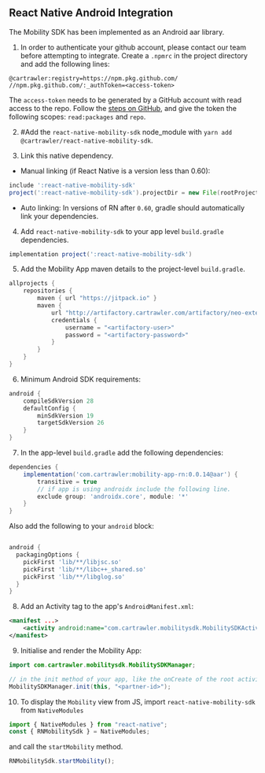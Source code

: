 ## React Native Android Integration

The Mobility SDK has been implemented as an Android aar library.

1. In order to authenticate your github account, please contact our team before attempting to integrate. Create a `.npmrc` in the project directory and add the following lines:

```
@cartrawler:registry=https://npm.pkg.github.com/
//npm.pkg.github.com/:_authToken=<access-token>
```

The `access-token` needs to be generated by a GitHub account with read access to the repo. Follow the [steps on GitHub](https://help.github.com/en/github/authenticating-to-github/creating-a-personal-access-token-for-the-command-line#creating-a-token), and give the token the following scopes: `read:packages` and `repo`.

2. #Add the `react-native-mobility-sdk` node_module with `yarn add @cartrawler/react-native-mobility-sdk`.

3. Link this native dependency.

- Manual linking (if React Native is a version less than 0.60):

```groovy
include ':react-native-mobility-sdk'
project(':react-native-mobility-sdk').projectDir = new File(rootProject.projectDir, '../node_modules/@cartrawler/react-native-mobility-sdk/android')
```

- Auto linking:
  In versions of RN after `0.60`, gradle should automatically link your dependencies.

4. Add `react-native-mobility-sdk` to your app level `build.gradle` dependencies.

```groovy
implementation project(':react-native-mobility-sdk')
```

5. Add the Mobility App maven details to the project-level `build.gradle`.

```java
allprojects {
    repositories {
        maven { url "https://jitpack.io" }
        maven {
            url "http://artifactory.cartrawler.com/artifactory/neo-external"
            credentials {
                username = "<artifactory-user>"
                password = "<artifactory-password>"
            }
        }
    }
}
```

6. Minimum Android SDK requirements:

```java
android {
    compileSdkVersion 28
    defaultConfig {
        minSdkVersion 19
        targetSdkVersion 26
    }
}
```

7. In the app-level `build.gradle` add the following dependencies:

```groovy
dependencies {
    implementation('com.cartrawler:mobility-app-rn:0.0.14@aar') {
        transitive = true
        // if app is using androidx include the following line.
        exclude group: 'androidx.core', module: '*'
    }
}
```

Also add the following to your `android` block:

```groovy

android {
  packagingOptions {
    pickFirst 'lib/**/libjsc.so'
    pickFirst 'lib/**/libc++_shared.so'
    pickFirst 'lib/**/libglog.so'
  }
}
```

8. Add an Activity tag to the app's `AndroidManifest.xml`:

```xml
<manifest ...>
    <activity android:name="com.cartrawler.mobilitysdk.MobilitySDKActivity"/>
</manifest>
```

9. Initialise and render the Mobility App:

```java
import com.cartrawler.mobilitysdk.MobilitySDKManager;

// in the init method of your app, like the onCreate of the root activity. `this` should be an Android Activity.
MobilitySDKManager.init(this, "<partner-id>");
```

10. To display the `Mobility` view from JS, import `react-native-mobility-sdk` from `NativeModules`

```javascript
import { NativeModules } from "react-native";
const { RNMobilitySdk } = NativeModules;
```

and call the `startMobility` method.

```javascript
RNMobilitySdk.startMobility();
```
